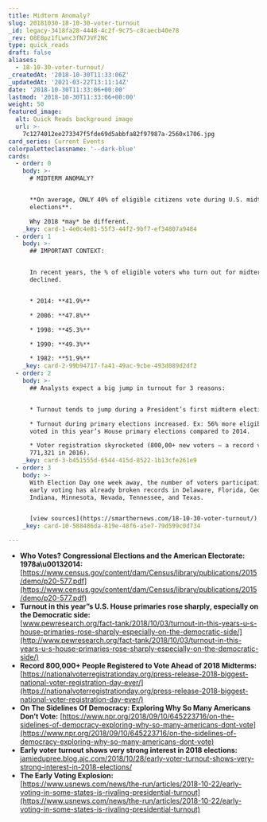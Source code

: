 ```yaml
---
title: Midterm Anomaly?
slug: 20181030-18-10-30-voter-turnout
_id: legacy-3418fa28-4448-4c2f-9c75-c8caecb40e78
_rev: O8E8pz1fLwnc3fN7JVF2NC
type: quick_reads
draft: false
aliases:
  - 18-10-30-voter-turnout/
_createdAt: '2018-10-30T11:33:06Z'
_updatedAt: '2021-03-22T13:11:14Z'
date: '2018-10-30T11:33:06+00:00'
lastmod: '2018-10-30T11:33:06+00:00'
weight: 50
featured_image:
  alt: Quick Reads background image
  url: >-
    7c1274012ee273347f5fde69d5abbfa82f97987a-2560x1706.jpg
card_series: Current Events
colorpaletteclassname: '--dark-blue'
cards:
  - order: 0
    body: >-
      # MIDTERM ANOMALY?


      **On average, ONLY 40% of eligible citizens vote during U.S. midterm
      elections**.  

      Why 2018 *may* be different.
    _key: card-1-4e0c4e81-55f3-44f2-9bf7-ef34807a9484
  - order: 1
    body: >-
      ## IMPORTANT CONTEXT:


      In recent years, the % of eligible voters who turn out for midterms has
      declined.


      * 2014: **41.9%**

      * 2006: **47.8%**

      * 1998: **45.3%**

      * 1990: **49.3%**

      * 1982: **51.9%**
    _key: card-2-99b94717-fa41-49ac-9cbe-493d089d2df2
  - order: 2
    body: >-
      ## Analysts expect a big jump in turnout for 3 reasons:


      * Turnout tends to jump during a President’s first midterm election.

      * Turnout during primary elections increased. Ex: 56% more eligible voters
      voted in this year’s House primary elections compared to 2014.

      * Voter registration skyrocketed (800,00+ new voters – a record vs.
      771,321 in 2016).
    _key: card-3-b451555d-6544-415d-8522-1b13cfe261e9
  - order: 3
    body: >-
      With Election Day one week away, the number of voters participating in
      early voting has already broken records in Delaware, Florida, Georgia,
      Indiana, Minnesota, Nevada, Tennessee, and Texas.


      [view sources](https://smarthernews.com/18-10-30-voter-turnout/)
    _key: card-10-588486da-819e-48f6-a5e7-79d599c0d734

---
```

* **Who Votes? Congressional Elections and the American Electorate: 1978a\u00132014:** [https://www.census.gov/content/dam/Census/library/publications/2015/demo/p20-577.pdf](https://www.census.gov/content/dam/Census/library/publications/2015/demo/p20-577.pdf)
* **Turnout in this year”s U.S. House primaries rose sharply, especially on the Democratic side:**  
[www.pewresearch.org/fact-tank/2018/10/03/turnout-in-this-years-u-s-house-primaries-rose-sharply-especially-on-the-democratic-side/](http://www.pewresearch.org/fact-tank/2018/10/03/turnout-in-this-years-u-s-house-primaries-rose-sharply-especially-on-the-democratic-side/)
* **Record 800,000+ People Registered to Vote Ahead of 2018 Midterms:** [https://nationalvoterregistrationday.org/press-release-2018-biggest-national-voter-registration-day-ever/](https://nationalvoterregistrationday.org/press-release-2018-biggest-national-voter-registration-day-ever/)
* **On The Sidelines Of Democracy: Exploring Why So Many Americans Don’t Vote:** [https://www.npr.org/2018/09/10/645223716/on-the-sidelines-of-democracy-exploring-why-so-many-americans-dont-vote](https://www.npr.org/2018/09/10/645223716/on-the-sidelines-of-democracy-exploring-why-so-many-americans-dont-vote)
* **Early voter turnout shows very strong interest in 2018 elections:** [jamiedupree.blog.ajc.com/2018/10/28/early-voter-turnout-shows-very-strong-interest-in-2018-elections/](http://jamiedupree.blog.ajc.com/2018/10/28/early-voter-turnout-shows-very-strong-interest-in-2018-elections/)
* **The Early Voting Explosion:**  
[https://www.usnews.com/news/the-run/articles/2018-10-22/early-voting-in-some-states-is-rivaling-presidential-turnout](https://www.usnews.com/news/the-run/articles/2018-10-22/early-voting-in-some-states-is-rivaling-presidential-turnout)